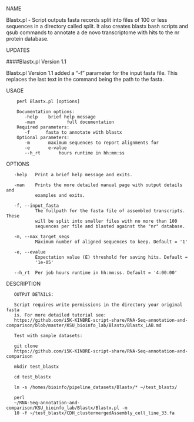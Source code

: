 NAME

Blastx.pl - Script outputs fasta records split into files of 100 or
       less sequences in a directory called split. It also creates blastx bash
       scripts and qsub commands to annotate a de novo transcriptome with hits
       to the nr protein database.
       
UPDATES

####Blastx.pl Version 1.1
       
Blastx.pl Version 1.1 added a “-f” parameter for the input fasta file.
       This replaces the last text in the command being the path to the fasta.

USAGE

        perl Blastx.pl [options]

        Documentation options:
           -help    brief help message
           -man            full documentation
        Required parameters:
           -f      fasta to annotate with blastx
        Optional parameters:
           -m       maximum sequences to report alignments for
           -e       e-value
           --h_rt       hours runtime in hh:mm:ss

OPTIONS

       -help   Print a brief help message and exits.

       -man    Prints the more detailed manual page with output details and
               examples and exits.

       -f, --input_fasta
               The fullpath for the fasta file of assembled transcripts. These
               will be split into smaller files with no more than 100
               sequences per file and blasted against the "nr" database.

       -m, --max_target_seqs
               Maximum number of aligned sequences to keep. Default = '1'

       -e, --evalue
               Expectation value (E) threshold for saving hits. Default =
               '1e-05'

       --h_rt  Per job hours runtime in hh:mm:ss. Default = '4:00:00'

DESCRIPTION

       OUTPUT DETAILS:

       Script requires write permissions in the directory your original fasta
       is. For more detailed tutorial see:
       https://github.com/i5K-KINBRE-script-share/RNA-Seq-annotation-and-comparison/blob/master/KSU_bioinfo_lab/Blastx/Blastx_LAB.md

       Test with sample datasets:

       git clone
       https://github.com/i5K-KINBRE-script-share/RNA-Seq-annotation-and-comparison

       mkdir test_blastx

       cd test_blastx

       ln -s /homes/bioinfo/pipeline_datasets/Blastx/* ~/test_blastx/
       
       perl
       ~/RNA-Seq-annotation-and-comparison/KSU_bioinfo_lab/Blastx/Blastx.pl -m
       10 -f ~/test_blastx/CDH_clustermergedAssembly_cell_line_33.fa
